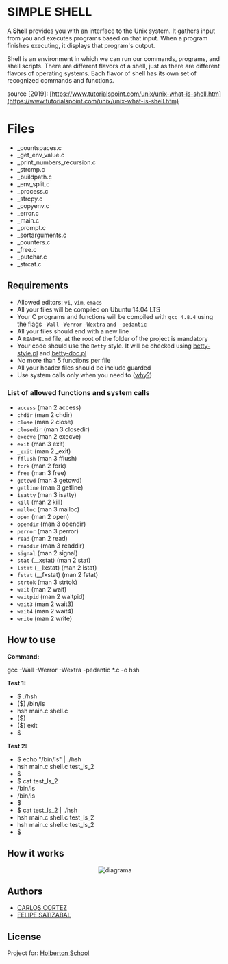 # SIMPLE SHELL

A  **Shell**  provides you with an interface to the Unix system. It gathers input from you and executes programs based on that input. When a program finishes executing, it displays that program's output.

Shell is an environment in which we can run our commands, programs, and shell scripts. There are different flavors of a shell, just as there are different flavors of operating systems. Each flavor of shell has its own set of recognized commands and functions.

source [2019]: [https://www.tutorialspoint.com/unix/unix-what-is-shell.htm](https://www.tutorialspoint.com/unix/unix-what-is-shell.htm)


# Files

 - _countspaces.c
 - _get_env_value.c
 - _print_numbers_recursion.c
 - _strcmp.c
 - _buildpath.c
 - _env_split.c
 - _process.c
 - _strcpy.c
 - _copyenv.c
 - _error.c
 - _main.c
 - _prompt.c
 - _sortarguments.c
 - _counters.c
 - _free.c
 - _putchar.c
 - _strcat.c

## Requirements

-   Allowed editors:  `vi`,  `vim`,  `emacs`
-   All your files will be compiled on Ubuntu 14.04 LTS
-   Your C programs and functions will be compiled with  `gcc 4.8.4`  using the flags  `-Wall`  `-Werror`  `-Wextra`  `and -pedantic`
-   All your files should end with a new line
-   A  `README.md`  file, at the root of the folder of the project is mandatory
-   Your code should use the  `Betty`  style. It will be checked using  [betty-style.pl](https://github.com/holbertonschool/Betty/blob/master/betty-style.pl "betty-style.pl")  and  [betty-doc.pl](https://github.com/holbertonschool/Betty/blob/master/betty-doc.pl "betty-doc.pl")
-   No more than 5 functions per file
-   All your header files should be include guarded
-   Use system calls only when you need to ([why?](https://intranet.hbtn.io/rltoken/StgX3y26fwPNV_DqlZLErw "why?"))

### List of allowed functions and system calls

-   `access`  (man 2 access)
-   `chdir`  (man 2 chdir)
-   `close`  (man 2 close)
-   `closedir`  (man 3 closedir)
-   `execve`  (man 2 execve)
-   `exit`  (man 3 exit)
-   `_exit`  (man 2 _exit)
-   `fflush`  (man 3 fflush)
-   `fork`  (man 2 fork)
-   `free`  (man 3 free)
-   `getcwd`  (man 3 getcwd)
-   `getline`  (man 3 getline)
-   `isatty`  (man 3 isatty)
-   `kill`  (man 2 kill)
-   `malloc`  (man 3 malloc)
-   `open`  (man 2 open)
-   `opendir`  (man 3 opendir)
-   `perror`  (man 3 perror)
-   `read`  (man 2 read)
-   `readdir`  (man 3 readdir)
-   `signal`  (man 2 signal)
-   `stat`  (__xstat) (man 2 stat)
-   `lstat`  (__lxstat) (man 2 lstat)
-   `fstat`  (__fxstat) (man 2 fstat)
-   `strtok`  (man 3 strtok)
-   `wait`  (man 2 wait)
-   `waitpid`  (man 2 waitpid)
-   `wait3`  (man 2 wait3)
-   `wait4`  (man 2 wait4)
-   `write`  (man 2 write)

## How to use
**Command:**

gcc -Wall -Werror -Wextra -pedantic *.c -o hsh

**Test 1:**

- $ ./hsh
- ($) /bin/ls
- hsh main.c shell.c
- ($)
- ($) exit
- $

**Test 2:**

- $ echo "/bin/ls" | ./hsh
- hsh main.c shell.c test_ls_2
- $
- $ cat test_ls_2
- /bin/ls
- /bin/ls
- $
- $ cat test_ls_2 | ./hsh
- hsh main.c shell.c test_ls_2
- hsh main.c shell.c test_ls_2
- $
 
## How it works
<p align="center"><img src="https://drive.google.com/open?id=1No7Q4Sjj2kuuZW-TJVTuNYdYEvIOsXCJ" alt="diagrama"></a></p>

## Authors

 - [CARLOS CORTEZ](https://github.com/kael1706)
 - [FELIPE SATIZABAL](https://github.com/felipesv)

## License

Project for:  [Holberton School](https://www.holbertonschool.com/)
